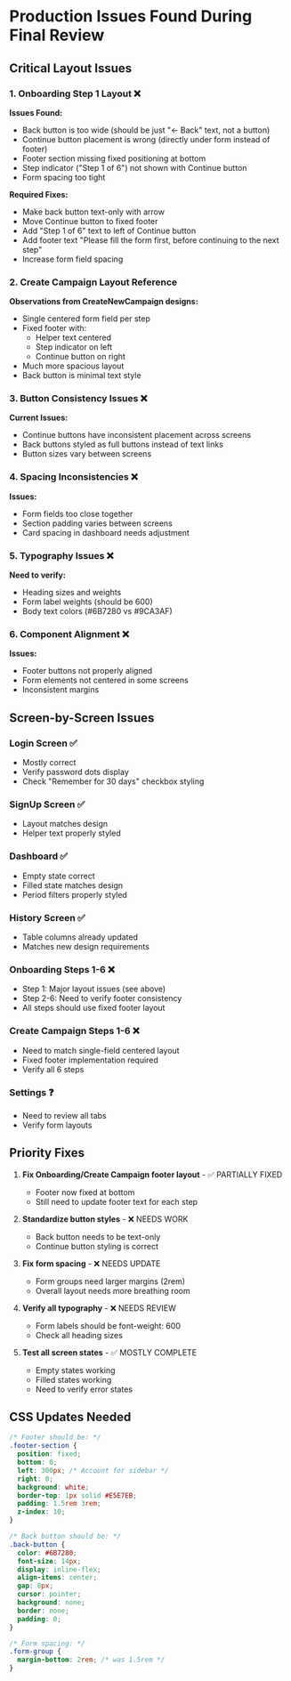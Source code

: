 # Production Issues Found During Final Review

## Critical Layout Issues

### 1. Onboarding Step 1 Layout ❌
**Issues Found:**
- Back button is too wide (should be just "← Back" text, not a button)
- Continue button placement is wrong (directly under form instead of footer)
- Footer section missing fixed positioning at bottom
- Step indicator ("Step 1 of 6") not shown with Continue button
- Form spacing too tight

**Required Fixes:**
- Make back button text-only with arrow
- Move Continue button to fixed footer
- Add "Step 1 of 6" text to left of Continue button
- Add footer text "Please fill the form first, before continuing to the next step"
- Increase form field spacing

### 2. Create Campaign Layout Reference
**Observations from CreateNewCampaign designs:**
- Single centered form field per step
- Fixed footer with:
  - Helper text centered
  - Step indicator on left
  - Continue button on right
- Much more spacious layout
- Back button is minimal text style

### 3. Button Consistency Issues ❌
**Current Issues:**
- Continue buttons have inconsistent placement across screens
- Back buttons styled as full buttons instead of text links
- Button sizes vary between screens

### 4. Spacing Inconsistencies ❌
**Issues:**
- Form fields too close together
- Section padding varies between screens
- Card spacing in dashboard needs adjustment

### 5. Typography Issues ❌
**Need to verify:**
- Heading sizes and weights
- Form label weights (should be 600)
- Body text colors (#6B7280 vs #9CA3AF)

### 6. Component Alignment ❌
**Issues:**
- Footer buttons not properly aligned
- Form elements not centered in some screens
- Inconsistent margins

## Screen-by-Screen Issues

### Login Screen ✅
- Mostly correct
- Verify password dots display
- Check "Remember for 30 days" checkbox styling

### SignUp Screen ✅
- Layout matches design
- Helper text properly styled

### Dashboard ✅
- Empty state correct
- Filled state matches design
- Period filters properly styled

### History Screen ✅
- Table columns already updated
- Matches new design requirements

### Onboarding Steps 1-6 ❌
- Step 1: Major layout issues (see above)
- Step 2-6: Need to verify footer consistency
- All steps should use fixed footer layout

### Create Campaign Steps 1-6 ❌
- Need to match single-field centered layout
- Fixed footer implementation required
- Verify all 6 steps

### Settings ❓
- Need to review all tabs
- Verify form layouts

## Priority Fixes

1. **Fix Onboarding/Create Campaign footer layout** - ✅ PARTIALLY FIXED
   - Footer now fixed at bottom
   - Still need to update footer text for each step
   
2. **Standardize button styles** - ❌ NEEDS WORK
   - Back button needs to be text-only
   - Continue button styling is correct
   
3. **Fix form spacing** - ❌ NEEDS UPDATE
   - Form groups need larger margins (2rem)
   - Overall layout needs more breathing room
   
4. **Verify all typography** - ❌ NEEDS REVIEW
   - Form labels should be font-weight: 600
   - Check all heading sizes
   
5. **Test all screen states** - ✅ MOSTLY COMPLETE
   - Empty states working
   - Filled states working
   - Need to verify error states

## CSS Updates Needed

```css
/* Footer should be: */
.footer-section {
  position: fixed;
  bottom: 0;
  left: 300px; /* Account for sidebar */
  right: 0;
  background: white;
  border-top: 1px solid #E5E7EB;
  padding: 1.5rem 3rem;
  z-index: 10;
}

/* Back button should be: */
.back-button {
  color: #6B7280;
  font-size: 14px;
  display: inline-flex;
  align-items: center;
  gap: 8px;
  cursor: pointer;
  background: none;
  border: none;
  padding: 0;
}

/* Form spacing: */
.form-group {
  margin-bottom: 2rem; /* was 1.5rem */
}
```